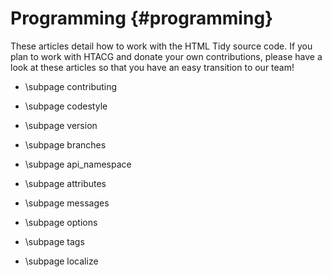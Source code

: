 # Programming {#programming}

These articles detail how to work with the HTML Tidy source code. If you plan to
work with HTACG and donate your own contributions, please have a look at these
articles so that you have an easy transition to our team!

  - \subpage contributing
  - \subpage codestyle

  - \subpage version
  - \subpage branches

  - \subpage api_namespace
  - \subpage attributes
  - \subpage messages
  - \subpage options
  - \subpage tags

  - \subpage localize
